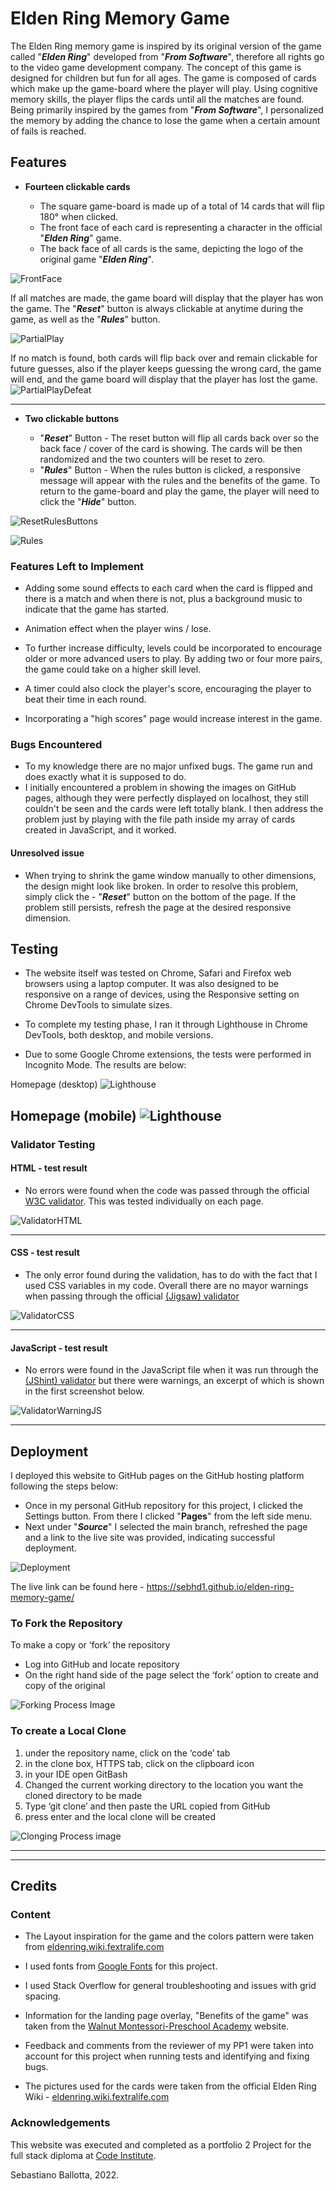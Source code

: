 # Elden Ring Memory Game

The Elden Ring memory game is inspired by its original version of the game called "_**Elden Ring**_" developed from "**_From Software_**", therefore all rights go to the video game development company. The concept of this game is designed for children but fun for all ages.
The game is composed of cards which make up the game-board where the player will play.
Using cognitive memory skills, the player flips the cards until all the matches are found.
Being primarily inspired by the games from "**_From Software_**", I personalized the memory by adding the chance to lose the game when a certain amount of fails is reached.



## Features

- __Fourteen clickable cards__

  - The square game-board is made up of a total of 14 cards that will flip 180° when clicked.
  - The front face of each card is representing a character in the official "_**Elden Ring**_" game.
  - The back face of all cards is the same, depicting the logo of the original game "_**Elden Ring**_". 


![FrontFace](assets/images/docs/card_front.png)


If all matches are made, the game board will display that the player has won the game.
The "_**Reset**_" button is always clickable at anytime during the game, as well as the "_**Rules**_" button.

![PartialPlay](assets/images/docs/partial_play.png)


If no match is found, both cards will flip back over and remain clickable for future guesses, also if the player keeps guessing the wrong card, the game will end, and the game board will display that the player has lost the game.
![PartialPlayDefeat](assets/images/docs/partial_play_defeat.png)

---

- __Two clickable buttons__

  - "_**Reset**_" Button - The reset button will flip all cards back over so the back face / cover of the card is showing. The cards will be then randomized and the two counters will be reset to zero.
  - "_**Rules**_" Button - When the rules button is clicked, a responsive message will appear with the rules and the benefits of the game. To return to the game-board and play the game, the player will need to click the "_**Hide**_" button.

![ResetRulesButtons](assets/images/docs/reset_rules_button.png)

![Rules](assets/images/docs/rules.png)


### Features Left to Implement

- Adding some sound effects to each card when the card is flipped and there is a match and when there is not, plus a background music to indicate that the game has started.

- Animation effect when the player wins / lose.

- To further increase difficulty, levels could be incorporated to encourage older or more advanced users to play. By adding two or four more pairs, the game could take on a higher skill level.

- A timer could also clock the player's score, encouraging the player to beat their time in each round.

- Incorporating a "high scores" page would increase interest in the game.


### Bugs Encountered

- To my knowledge there are no major unfixed bugs. The game run and does exactly what it is supposed to do.
- I initially encountered a problem in showing the images on GitHub pages, although they were perfectly displayed on localhost, they still couldn't be seen and the cards were left totally blank.
I then address the problem just by playing with the file path inside my array of cards created in JavaScript, and it worked.


#### Unresolved issue

- When trying to shrink the game window manually to other dimensions, the design might look like broken.
In order to resolve this problem, simply click the - "_**Reset**_" button on the bottom of the page.
If the problem still persists, refresh the page at the desired responsive dimension. 



## Testing
- The website itself was tested on Chrome, Safari and Firefox web browsers using a laptop computer. It was also designed to be responsive on a range of devices, using the Responsive setting on Chrome DevTools to simulate sizes.

- To complete my testing phase, I ran it through Lighthouse in Chrome DevTools, both desktop, and mobile versions.
- Due to some Google Chrome extensions, the tests were performed in Incognito Mode.
  The results are below:

Homepage (desktop)
![Lighthouse](assets/images/docs/lighthouse_test_desktop.jpg)


Homepage (mobile)
![Lighthouse](assets/images/docs/lighthouse_test_mobile.jpg)
---
### Validator Testing

#### HTML - test result
- No errors were found when the code was passed through the official [W3C validator](https://validator.w3.org/). This was tested individually on each page.

![ValidatorHTML](assets/images/docs/html_test.jpg)

---

#### CSS - test result
- The only error found during the validation, has to do with the fact that I used CSS variables in my code. Overall there are no mayor warnings when passing through the official [(Jigsaw) validator](https://jigsaw.w3.org/css-validator/)

![ValidatorCSS](assets/images/docs/css_test.jpg)

---


#### JavaScript - test result
  - No errors were found in the JavaScript file when it was run through the [(JShint) validator](https://jshint.com/) but there were warnings, an excerpt of which is shown in the first screenshot below.

![ValidatorWarningJS](assets/images/docs/js_warnings.png)


---

## Deployment

I deployed this website to GitHub pages on the GitHub hosting platform following the steps below:

- Once in my personal GitHub repository for this project, I clicked the Settings button. From there I clicked "**Pages**" from the left side menu.
- Next under "**_Source_**" I selected the main branch,  refreshed the page and a link to the live site was provided, indicating successful deployment.

![Deployment](assets/images/docs/github_deployment_mockup.jpeg)

The live link can be found here - https://sebhd1.github.io/elden-ring-memory-game/

### To Fork the Repository

To make a copy or ‘fork’ the repository

- Log into GitHub and locate repository
- On the right hand side of the page select the ‘fork’ option to create and copy of the original

![Forking Process Image](assets/images/docs/fork_image.jpg)

### To create a Local Clone

1. under the repository name, click on the ‘code’ tab
2. in the clone box, HTTPS tab, click on the clipboard icon
3. in your IDE open GitBash
4. Changed the current working directory to the location you want the cloned directory to be made
5. Type ‘git clone’ and then paste the URL copied from GitHub
6. press enter and the local clone will be created

![Clonging Process image](assets/images/docs/clone_image.jpg)

---
---
## Credits

### Content

- The Layout inspiration for the game and the colors pattern were taken from [eldenring.wiki.fextralife.com](https://eldenring.wiki.fextralife.com/Elden+Ring+Wiki)

- I used fonts from [Google Fonts](https://fonts.google.com/) for this project.

- I used Stack Overflow for general troubleshooting and issues with grid spacing.

- Information for the landing page overlay, "Benefits of the game" was taken from the [Walnut Montessori-Preschool Academy](https://www.walnutmontessori-preschool.com/why-kids-should-play-memory) website.

- Feedback and comments from the reviewer of my PP1 were taken into account for this project when running tests and identifying and fixing bugs.

- The pictures used for the cards were taken from the official Elden Ring Wiki - [eldenring.wiki.fextralife.com](https://eldenring.wiki.fextralife.com/Elden+Ring+Wiki)

### Acknowledgements
This website was executed and completed as a portfolio 2 Project for the full stack diploma at [Code Institute](https://codeinstitute.net/).

Sebastiano Ballotta, 2022.